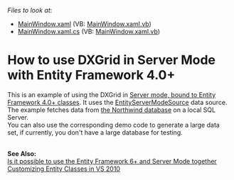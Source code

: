 <!-- default file list -->
*Files to look at*:

* [MainWindow.xaml](./CS/MainWindow.xaml) (VB: [MainWindow.xaml.vb](./VB/MainWindow.xaml.vb))
* [MainWindow.xaml.cs](./CS/MainWindow.xaml.cs) (VB: [MainWindow.xaml.vb](./VB/MainWindow.xaml.vb))
<!-- default file list end -->
# How to use DXGrid in Server Mode with Entity Framework 4.0+


<p>This is an example of using the DXGrid in <a href="http://www.devexpress.com/Products/NET/Controls/WPF/Grid/data.xml"><u>Server mode, bound to Entity Framework 4.0</u><u>+</u><u> classes</u></a>. It uses the <u><a href="https://documentation.devexpress.com/CoreLibraries/clsDevExpressDataLinqEntityServerModeSourcetopic.aspx">EntityServerModeSource</a></u> data source. The example fetches data from <a href="http://www.microsoft.com/downloads/details.aspx?FamilyID=06616212-0356-46a0-8da2-eebc53a68034&displaylang=en"><u>the Northwind database</u></a> on a local SQL Server.<br> You can also use the corresponding demo code to generate a large data set, if currently, you don't have a large database for testing.<br><br></p>
<p><strong>See Also:</strong><br> <u><a href="https://www.devexpress.com/Support/Center/p/KA18959">Is it possible to use the Entity Framework 6+ and Server Mode together</a></u> <br><a href="http://blogs.msdn.com/b/efdesign/archive/2009/01/22/customizing-entity-classes-with-t4.aspx"><u>Customizing Entity Classes in VS 2010</u></a></p>

<br/>


